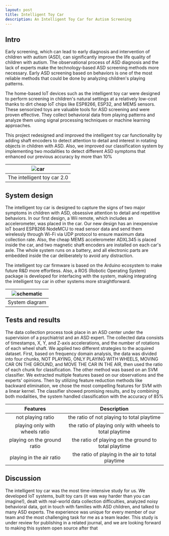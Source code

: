 ```yaml
---
layout: post
title: Intelligent Toy Car
description: An Intelligent Toy Car for Autism Screening
---
```


## Intro
Early screening, which can lead to early diagnosis and intervention of children with autism (ASD), can significantly improve the life quality of children with autism. The observational process of ASD diagnosis and the lack of experts make the technology-based ASD screening methods more necessary. Early ASD screening based on behaviors is one of the most reliable methods that could be done by analyzing children's playing patterns.

The home-based IoT devices such as the intelligent toy car were designed to perform screening in children's natural settings at a relatively low-cost thanks to dirt cheap IoT chips like ESP8266, ESP32, and MEMS sensors. These sensorized toys are valuable tools for ASD screening and were proven effective. They collect behavioral data from playing patterns and analyze them using signal processing techniques or machine learning approaches.

This project redesigned and improved the intelligent toy car functionality by adding shaft encoders to detect attention to detail and interest in rotating objects in children with ASD. Also, we improved our classification system by implementing two modalities to detect different ASD symptoms that enhanced our previous accuracy by more than 10%

|![car](https://bijanmehr.github.io/assets/intelligent_car/car_axis.png)|
|:-:|
|The intelligent toy car 2.0|

## System design
The intelligent toy car is designed to capture the signs of two major symptoms in children with ASD, obsessive attention to detail and repetitive behaviors. In our first design, a Wii remote, which includes an accelerometer, was placed in the car. Our new design has an inexpensive IoT board ESP8266 NodeMCU to read sensor data and send them wirelessly through Wi-Fi via UDP protocol to ensure maximum data collection rate. Also, the cheap MEMS accelerometer ADXL345 is placed inside the car, and two magnetic shaft encoders are installed on each car's axle. The whole system runs on a battery, and all electronic parts are embedded inside the car deliberately to avoid any distraction.

The intelligent toy car firmware is based on the Arduino ecosystem to make future R&D more effortless. Also, a ROS (Robotic Operating System) package is developed for interfacing with the system, making integrating the intelligent toy car in other systems more straightforward.

|![schematic](https://bijanmehr.github.io/assets/intelligent_car/car_diagram.png)|
|:-:|
|System diagram|

## Tests and results
The data collection process took place in an ASD center under the supervision of a psychiatrist and an ASD expert. The collected data consists of timestamps, X, Y, and Z-axis accelerations, and the number of rotations of each wheel shaft.
We applied two different strategies to the acquired dataset. First, based on frequency domain analysis, the data was divided into four chunks, NOT PLAYING, ONLY PLAYING WITH WHEELS, MOVING CAR ON THE GROUND, and MOVE THE CAR IN THE AIR, then used the ratio of each chunk for classification. The other method was based on an SVM classifier. We extracted multiple features based on our observations and the experts' opinions. Then by utilizing feature reduction methods like backward elimination, we chose the most compelling features for SVM with a linear kernel. The classifier showed promising results, and by combining both modalities, the system handled classification with the accuracy of 85%

|          **Features**          |                     **Description**                     |
|:------------------------------:|:-------------------------------------------------------:|
|        not playing ratio       |        the ratio of not playing to total playtime       |
| playing only with wheels ratio | the ratio of playing only with wheels to total playtime |
|   playing on the ground ratio  |   the ratio of playing on the ground to total playtime  |
|    playing in the air ratio    |    the ratio of playing in the air to total playtime    |

## Discussion
The intelligent toy car was the most time-intensive study for us. We developed IoT systems, built toy cars (it was way harder than you can imagine!), dealt with real-world data collection difficulties, analyzed noisy behavioral data, got in touch with families with ASD children, and talked to many ASD experts. The experience was unique for every member of our team and the most challenging task for me as a team leader.
This study is under review for publishing in a related journal, and we are looking forward to making this system open source after that
